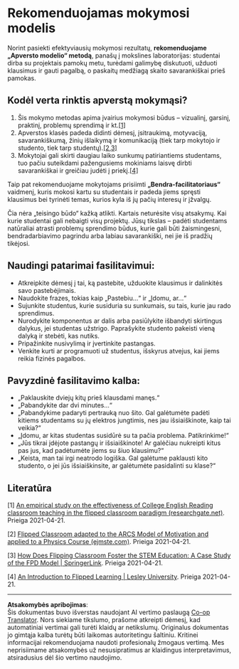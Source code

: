 <!--
CO_OP_TRANSLATOR_METADATA:
{
  "original_hash": "012bbd19f13171be32ac9ba21d4186c2",
  "translation_date": "2025-08-28T18:52:06+00:00",
  "source_file": "recommended-learning-model.md",
  "language_code": "lt"
}
-->
# Rekomenduojamas mokymosi modelis

Norint pasiekti efektyviausių mokymosi rezultatų, **rekomenduojame „Apversto modelio“ metodą**, panašų į mokslines laboratorijas: studentai dirba su projektais pamokų metu, turėdami galimybę diskutuoti, užduoti klausimus ir gauti pagalbą, o paskaitų medžiagą skaito savarankiškai prieš pamokas.

## Kodėl verta rinktis apverstą mokymąsi?

1. Šis mokymo metodas apima įvairius mokymosi būdus – vizualinį, garsinį, praktinį, problemų sprendimą ir kt.[[1]](../..)
2. Apverstos klasės padeda didinti dėmesį, įsitraukimą, motyvaciją, savarankiškumą, žinių išlaikymą ir komunikaciją (tiek tarp mokytojo ir studento, tiek tarp studentų).[[2,3]](../..)
3. Mokytojai gali skirti daugiau laiko sunkumų patiriantiems studentams, tuo pačiu suteikdami pažengusiems mokiniams laisvę dirbti savarankiškai ir greičiau judėti į priekį.[[4]](../..)

Taip pat rekomenduojame mokytojams prisiimti **„Bendra-facilitatoriaus“** vaidmenį, kuris mokosi kartu su studentais ir padeda jiems spręsti klausimus bei tyrinėti temas, kurios kyla iš jų pačių interesų ir įžvalgų.

Čia nėra „teisingo būdo“ kažką atlikti. Kartais neturėsite visų atsakymų. Kai kurie studentai gali nebaigti visų projektų. Jūsų tikslas – padėti studentams natūraliai atrasti problemų sprendimo būdus, kurie gali būti žaismingesni, bendradarbiavimo pagrindu arba labiau savarankiški, nei jie iš pradžių tikėjosi.

## Naudingi patarimai fasilitavimui:

* Atkreipkite dėmesį į tai, ką pastebite, užduokite klausimus ir dalinkitės savo pastebėjimais.
* Naudokite frazes, tokias kaip „Pastebiu...“ ir „Įdomu, ar...“
* Sujunkite studentus, kurie susiduria su sunkumais, su tais, kurie jau rado sprendimus.
* Nurodykite komponentus ar dalis arba pasiūlykite išbandyti skirtingus dalykus, jei studentas užstrigo. Paprašykite studento pakeisti vieną dalyką ir stebėti, kas nutiks.
* Pripažinkite nusivylimą ir įvertinkite pastangas.
* Venkite kurti ar programuoti už studentus, išskyrus atvejus, kai jiems reikia fizinės pagalbos.

## Pavyzdinė fasilitavimo kalba:

* „Paklauskite dviejų kitų prieš klausdami manęs.“
* „Pabandykite dar dvi minutes...“
* „Pabandykime padaryti pertrauką nuo šito. Gal galėtumėte padėti kitiems studentams su jų elektros jungtimis, nes jau išsiaiškinote, kaip tai veikia?“
* „Įdomu, ar kitas studentas susidūrė su ta pačia problema. Patikrinkime!“
* „Jūs tikrai įdėjote pastangų ir išsiaiškinote! Ar galėčiau nukreipti kitus pas jus, kad padėtumėte jiems su šiuo klausimu?“
* „Keista, man tai irgi neatrodo logiška. Gal galėtume paklausti kito studento, o jei jūs išsiaiškinsite, ar galėtumėte pasidalinti su klase?“

## Literatūra

[1] [An empirical study on the effectiveness of College English Reading classroom teaching in the flipped classroom paradigm (researchgate.net)](https://www.researchgate.net/publication/322264495_An_empirical_study_on_the_effectiveness_of_College_English_Reading_classroom_teaching_in_the_flipped_classroom_paradigm). Prieiga 2021-04-21.

[2] [Flipped Classroom adapted to the ARCS Model of Motivation and applied to a Physics Course (ejmste.com)](https://www.ejmste.com/article/flipped-classroom-adapted-to-the-arcs-model-of-motivation-and-applied-to-a-physics-course-4562). Prieiga 2021-04-21.

[3] [How Does Flipping Classroom Foster the STEM Education: A Case Study of the FPD Model | SpringerLink](https://link.springer.com/article/10.1007/s10758-020-09443-9). Prieiga 2021-04-21.

[4] [An Introduction to Flipped Learning | Lesley University](https://lesley.edu/article/an-introduction-to-flipped-learning#:~:text=An%20Introduction%20to%20Flipped%20Learning.%20Flipped%20learning%20is,advancements%20in%20the%20modern%20classroom%20is%20flipped%20learning.). Prieiga 2021-04-21.

---

**Atsakomybės apribojimas**:  
Šis dokumentas buvo išverstas naudojant AI vertimo paslaugą [Co-op Translator](https://github.com/Azure/co-op-translator). Nors siekiame tikslumo, prašome atkreipti dėmesį, kad automatiniai vertimai gali turėti klaidų ar netikslumų. Originalus dokumentas jo gimtąja kalba turėtų būti laikomas autoritetingu šaltiniu. Kritinei informacijai rekomenduojama naudoti profesionalų žmogaus vertimą. Mes neprisiimame atsakomybės už nesusipratimus ar klaidingus interpretavimus, atsiradusius dėl šio vertimo naudojimo.